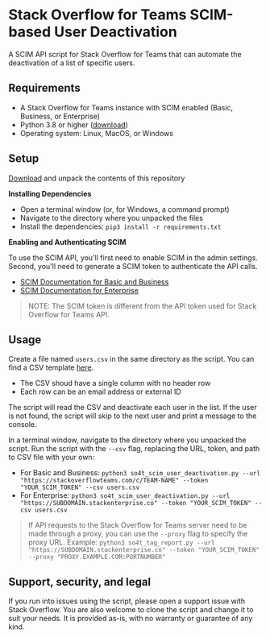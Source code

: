 # Stack Overflow for Teams SCIM-based User Deactivation
A SCIM API script for Stack Overflow for Teams that can automate the deactivation of a list of specific users.


## Requirements
* A Stack Overflow for Teams instance with SCIM enabled (Basic, Business, or Enterprise)
* Python 3.8 or higher ([download](https://www.python.org/downloads/))
* Operating system: Linux, MacOS, or Windows

## Setup

[Download](https://github.com/StackExchange/so4t_scim_user_deactivation/archive/refs/heads/main.zip) and unpack the contents of this repository

**Installing Dependencies**

* Open a terminal window (or, for Windows, a command prompt)
* Navigate to the directory where you unpacked the files
* Install the dependencies: `pip3 install -r requirements.txt`

**Enabling and Authenticating SCIM**

To use the SCIM API, you'll first need to enable SCIM in the admin settings. Second, you'll need to generate a SCIM token to authenticate the API calls.
- [SCIM Documentation for Basic and Business](https://stackoverflowteams.help/en/articles/4538506-automated-user-provisioning-scim-overview)
- [SCIM Documentation for Enterprise](https://support.stackenterprise.co/support/solutions/articles/22000236123-system-for-cross-domain-identity-management-scim-2-0-support)

> NOTE: The SCIM token is different from the API token used for Stack Overflow for Teams API. 

## Usage

Create a file named `users.csv` in the same directory as the script. 
You can find a CSV template [here](https://github.com/StackExchange/so4t_scim_user_deactivation/blob/main/Templates/users.csv).
- The CSV shoud have a single column with no header row
- Each row can be an email address or external ID

The script will read the CSV and deactivate each user in the list. If the user is not found, the script will skip to the next user and print a message to the console.

In a terminal window, navigate to the directory where you unpacked the script. Run the script with the `--csv` flag, replacing the URL, token, and path to CSV file with your own:
* For Basic and Business: `python3 so4t_scim_user_deactivation.py --url "https://stackoverflowteams.com/c/TEAM-NAME" --token "YOUR_SCIM_TOKEN" --csv users.csv`
* For Enterprise: `python3 so4t_scim_user_deactivation.py --url "https://SUBDOMAIN.stackenterprise.co" --token "YOUR_SCIM_TOKEN" --csv users.csv`

> If API requests to the Stack Overflow for Teams server need to be made through a proxy, you can use the `--proxy` flag to specify the proxy URL. Example: `python3 so4t_tag_report.py --url "https://SUBDOMAIN.stackenterprise.co" --token "YOUR_SCIM_TOKEN" --proxy "PROXY.EXAMPLE.COM:PORTNUMBER"`

## Support, security, and legal

If you run into issues using the script, please open a support issue with Stack Overflow. You are also welcome to clone the script and change it to suit your needs. It is provided as-is, with no warranty or guarantee of any kind.
